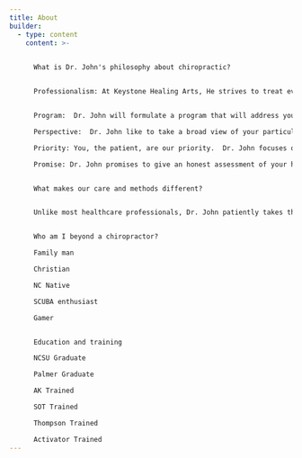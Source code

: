 ```yaml
---
title: About
builder:
  - type: content
    content: >-
      

      What is Dr. John's philosophy about chiropractic?


      Professionalism: At Keystone Healing Arts, He strives to treat every patient with respect and compassion. He takes your concerns, problems, and symptoms seriously.  He will listen and treat you with respect and professionalism.


      Program:  Dr. John will formulate a program that will address your healthcare concerns in the best way possible. This can involve chiropractic adjustments, at-home exercise, or other therapy. He wants to make sure that you are getting the personalized care that you deserve. 

      Perspective:  Dr. John like to take a broad view of your particular health concerns.  One of the most powerful and limiting aspects of traditional medicine is specialization.  A specialist doctor knows a great deal about a very small part of the body.  At Keystone Healing Art Center, Dr. John looks at the body as a whole to try and determine the cause of your problem and get to the bottom of it, rather than just focusing on the area of pain while perhaps missing other involved factors.

      Priority: You, the patient, are our priority.  Dr. John focuses on finding a way to help you reach your health goals as quickly and economically as possible.

      Promise: Dr. John promises to give an honest assessment of your health needs - whether that includes his services or not. His priority is helping you on your wellness journey.


      What makes our care and methods different? 


      Unlike most healthcare professionals, Dr. John patiently takes the time that is needed to really hear about a person’s concerns and problems.  He listens and formulates a plan of action that may or may not include his services.  He wants to make sure that you are getting what you need. 


      Who am I beyond a chiropractor? 

      Family man

      Christian

      NC Native

      SCUBA enthusiast

      Gamer


      Education and training

      NCSU Graduate

      Palmer Graduate

      AK Trained

      SOT Trained

      Thompson Trained

      Activator Trained
---
```

